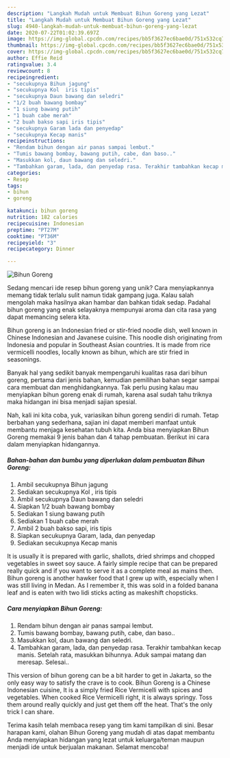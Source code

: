 ```yaml
---
description: "Langkah Mudah untuk Membuat Bihun Goreng yang Lezat"
title: "Langkah Mudah untuk Membuat Bihun Goreng yang Lezat"
slug: 4940-langkah-mudah-untuk-membuat-bihun-goreng-yang-lezat
date: 2020-07-22T01:02:39.697Z
image: https://img-global.cpcdn.com/recipes/bb5f3627ec6bae0d/751x532cq70/bihun-goreng-foto-resep-utama.jpg
thumbnail: https://img-global.cpcdn.com/recipes/bb5f3627ec6bae0d/751x532cq70/bihun-goreng-foto-resep-utama.jpg
cover: https://img-global.cpcdn.com/recipes/bb5f3627ec6bae0d/751x532cq70/bihun-goreng-foto-resep-utama.jpg
author: Effie Reid
ratingvalue: 3.4
reviewcount: 8
recipeingredient:
- "secukupnya Bihun jagung"
- "secukupnya Kol  iris tipis"
- "secukupnya Daun bawang dan seledri"
- "1/2 buah bawang bombay"
- "1 siung bawang putih"
- "1 buah cabe merah"
- "2 buah bakso sapi iris tipis"
- "secukupnya Garam lada dan penyedap"
- "secukupnya Kecap manis"
recipeinstructions:
- "Rendam bihun dengan air panas sampai lembut."
- "Tumis bawang bombay, bawang putih, cabe, dan baso.."
- "Masukkan kol, daun bawang dan seledri."
- "Tambahkan garam, lada, dan penyedap rasa. Terakhir tambahkan kecap manis. Setelah rata, masukkan bihunnya. Aduk sampai matang dan meresap. Selesai.."
categories:
- Resep
tags:
- bihun
- goreng

katakunci: bihun goreng 
nutrition: 182 calories
recipecuisine: Indonesian
preptime: "PT27M"
cooktime: "PT36M"
recipeyield: "3"
recipecategory: Dinner

---
```



![Bihun Goreng](https://img-global.cpcdn.com/recipes/bb5f3627ec6bae0d/751x532cq70/bihun-goreng-foto-resep-utama.jpg)

Sedang mencari ide resep bihun goreng yang unik? Cara menyiapkannya memang tidak terlalu sulit namun tidak gampang juga. Kalau salah mengolah maka hasilnya akan hambar dan bahkan tidak sedap. Padahal bihun goreng yang enak selayaknya mempunyai aroma dan cita rasa yang dapat memancing selera kita.

Bihun goreng is an Indonesian fried or stir-fried noodle dish, well known in Chinese Indonesian and Javanese cuisine. This noodle dish originating from Indonesia and popular in Southeast Asian countries. It is made from rice vermicelli noodles, locally known as bihun, which are stir fried in seasonings.

Banyak hal yang sedikit banyak mempengaruhi kualitas rasa dari bihun goreng, pertama dari jenis bahan, kemudian pemilihan bahan segar sampai cara membuat dan menghidangkannya. Tak perlu pusing kalau mau menyiapkan bihun goreng enak di rumah, karena asal sudah tahu triknya maka hidangan ini bisa menjadi sajian spesial.


Nah, kali ini kita coba, yuk, variasikan bihun goreng sendiri di rumah. Tetap berbahan yang sederhana, sajian ini dapat memberi manfaat untuk membantu menjaga kesehatan tubuh kita. Anda bisa menyiapkan Bihun Goreng memakai 9 jenis bahan dan 4 tahap pembuatan. Berikut ini cara dalam menyiapkan hidangannya.

<!--inarticleads1-->

##### Bahan-bahan dan bumbu yang diperlukan dalam pembuatan Bihun Goreng:

1. Ambil secukupnya Bihun jagung
1. Sediakan secukupnya Kol , iris tipis
1. Ambil secukupnya Daun bawang dan seledri
1. Siapkan 1/2 buah bawang bombay
1. Sediakan 1 siung bawang putih
1. Sediakan 1 buah cabe merah
1. Ambil 2 buah bakso sapi, iris tipis
1. Siapkan secukupnya Garam, lada, dan penyedap
1. Sediakan secukupnya Kecap manis


It is usually it is prepared with garlic, shallots, dried shrimps and chopped vegetables in sweet soy sauce. A fairly simple recipe that can be prepared really quick and if you want to serve it as a complete meal as mains then. Bihun goreng is another hawker food that I grew up with, especially when I was still living in Medan. As I remember it, this was sold in a folded banana leaf and is eaten with two lidi sticks acting as makeshift chopsticks. 

<!--inarticleads2-->

##### Cara menyiapkan Bihun Goreng:

1. Rendam bihun dengan air panas sampai lembut.
1. Tumis bawang bombay, bawang putih, cabe, dan baso..
1. Masukkan kol, daun bawang dan seledri.
1. Tambahkan garam, lada, dan penyedap rasa. Terakhir tambahkan kecap manis. Setelah rata, masukkan bihunnya. Aduk sampai matang dan meresap. Selesai..


This version of bihun goreng can be a bit harder to get in Jakarta, so the only easy way to satisfy the crave is to cook. Bihun Goreng is a Chinese Indonesian cuisine, It is a simply fried Rice Vermicelli with spices and vegetables. When cooked Rice Vermicelli right, it is always springy. Toss them around really quickly and just get them off the heat. That&#39;s the only trick I can share. 

Terima kasih telah membaca resep yang tim kami tampilkan di sini. Besar harapan kami, olahan Bihun Goreng yang mudah di atas dapat membantu Anda menyiapkan hidangan yang lezat untuk keluarga/teman maupun menjadi ide untuk berjualan makanan. Selamat mencoba!
